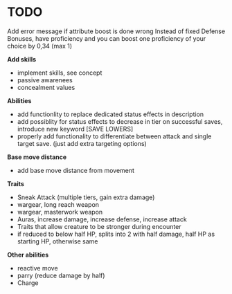 # TODO

Add error message if attribute boost is done wrong
Instead of fixed Defense Bonuses, have proficiency and you can boost one proficiency of your choice by 0,34 (max 1)

**Add skills**
- implement skills, see concept
- passive awarenees
- concealment values

**Abilities**
- add functionlity to replace dedicated status effects in description
- add possiblity for status effects to decrease in tier on successful saves, introduce new keyword [SAVE LOWERS]
- properly add functionality to differentiate between attack and single target save. (just add extra targeting options)

**Base move distance**
- add base move distance from movement

**Traits**
- Sneak Attack (multiple tiers, gain extra damage)
- wargear, long reach weapon
- wargear, masterwork weapon
- Auras, increase damage, increase defense, increase attack
- Traits that allow creature to be stronger during encounter
- if reduced to below half HP, splits into 2 with half damage, half HP as starting HP, otherwise same

**Other abilities**
- reactive move
- parry (reduce damage by half)
- Charge